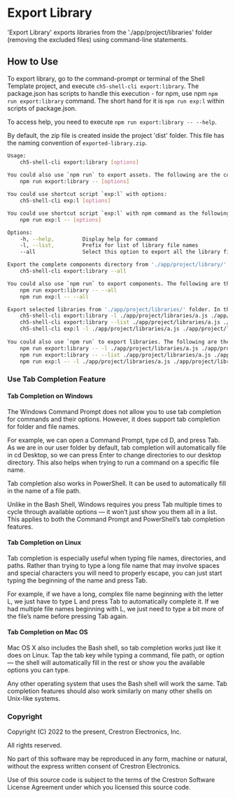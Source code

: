 # Export Library

'Export Library' exports libraries from the './app/project/libraries' folder (removing the excluded files) using command-line statements.

## How to Use

To export library, go to the command-prompt or terminal of the Shell Template project, and execute `ch5-shell-cli export:library`.
The package.json has scripts to handle this execution - for npm, use npm  `npm run export:library` command. The short hand for it is `npm run exp:l` within scripts of package.json.

To access help, you need to execute `npm run export:library -- --help`.

By default, the zip file is created inside the project 'dist' folder. This file has the naming convention of `exported-library.zip`.

```bash
Usage: 
    ch5-shell-cli export:library [options]
    
You could also use `npm run` to export assets. The following are the command(s):
    npm run export:library -- [options]

You could use shortcut script `exp:l` with options:
    ch5-shell-cli exp:l [options]

You could use shortcut script `exp:l` with npm command as the following:
    npm run exp:l -- [options]

Options:
    -h, --help,         Display help for command
    -l, --list,         Prefix for list of library file names
    --all               Select this option to export all the library files

Export the complete components directory from './app/project/library/' folder. To achieve this, use the below commands:
    ch5-shell-cli export:library --all

You could also use `npm run` to export components. The following are the command(s):
    npm run export:library -- --all
    npm run exp:l -- --all

Export selected libraries from './app/project/libraries/' folder. In this case, the {fileNames} are mandatory in the command-prompt. The filename must follow the complete path starting from './app/project/libraries/....'. Only file names can be provided here (no folder paths). Multiple file names can be provided in the command-prompt. To achieve this, use the below commands:
    ch5-shell-cli export:library -l ./app/project/libraries/a.js ./app/project/libraries/b.js
    ch5-shell-cli export:library --list ./app/project/libraries/a.js ./app/project/libraries/b.js
    ch5-shell-cli exp:l -l ./app/project/libraries/a.js ./app/project/libraries/b.js
    
You could also use `npm run` to export libraries. The following are the command(s):    
    npm run export:library -- -l ./app/project/libraries/a.js ./app/project/libraries/b.js
    npm run export:library -- --list ./app/project/libraries/a.js ./app/project/libraries/b.js
    npm run exp:l -- -l ./app/project/libraries/a.js ./app/project/libraries/b.js

```

### Use Tab Completion Feature

#### Tab Completion on Windows

The Windows Command Prompt does not allow you to use tab completion for commands and their options. However, it does support tab completion for folder and file names.

For example, we can open a Command Prompt, type cd D, and press Tab. As we are in our user folder by default, tab completion will automatically file in cd Desktop, so we can press Enter to change directories to our desktop directory. This also helps when trying to run a command on a specific file name.

Tab completion also works in PowerShell. It can be used to automatically fill in the name of a file path.

Unlike in the Bash Shell, Windows requires you press Tab multiple times to cycle through available options — it won’t just show you them all in a list. This applies to both the Command Prompt and PowerShell’s tab completion features.

#### Tab Completion on Linux

Tab completion is especially useful when typing file names, directories, and paths. Rather than trying to type a long file name that may involve spaces and special characters you will need to properly escape, you can just start typing the beginning of the name and press Tab.

For example, if we have a long, complex file name beginning with the letter L, we just have to type L and press Tab to automatically complete it. If we had multiple file names beginning with L, we just need to type a bit more of the file’s name before pressing Tab again.

#### Tab Completion on Mac OS

Mac OS X also includes the Bash shell, so tab completion works just like it does on Linux. Tap the tab key while typing a command, file path, or option — the shell will automatically fill in the rest or show you the available options you can type.

Any other operating system that uses the Bash shell will work the same. Tab completion features should also work similarly on many other shells on Unix-like systems.


### Copyright

Copyright (C) 2022 to the present, Crestron Electronics, Inc.

All rights reserved.

No part of this software may be reproduced in any form, machine
or natural, without the express written consent of Crestron Electronics.

Use of this source code is subject to the terms of the Crestron Software License Agreement
under which you licensed this source code.